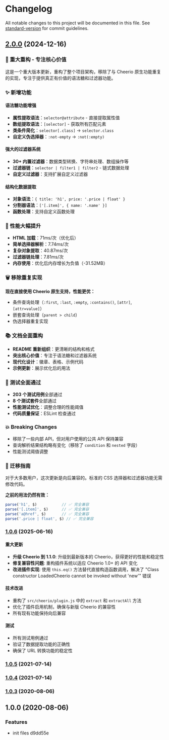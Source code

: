 # Changelog

All notable changes to this project will be documented in this file. See [standard-version](https://github.com/conventional-changelog/standard-version) for commit guidelines.

## [2.0.0](https://github.com/wind2sing/cparse/compare/v1.0.6...v2.0.0) (2024-12-16)

### 🎯 重大重构 - 专注核心价值

这是一个重大版本更新，重构了整个项目架构，移除了与 Cheerio 原生功能重复的实现，专注于提供真正有价值的语法糖和过滤器功能。

### ✨ 新增功能

#### 语法糖功能增强
- **属性提取语法**：`selector@attribute` - 直接提取属性值
- **数组提取语法**：`[selector]` - 获取所有匹配元素
- **类条件简化**：`selector[.class]` → `selector.class`
- **自定义伪选择器**：`:not-empty` → `:not(:empty)`

#### 强大的过滤器系统
- **30+ 内置过滤器**：数据类型转换、字符串处理、数组操作等
- **过滤器链**：`selector | filter1 | filter2` - 链式数据处理
- **自定义过滤器**：支持扩展自定义过滤器

#### 结构化数据提取
- **对象语法**：`{ title: 'h1', price: '.price | float' }`
- **分割器语法**：`['[.item]', { name: '.name' }]`
- **函数处理**：支持自定义函数处理

### 🚀 性能大幅提升
- **HTML 加载**：71ms/次（优化后）
- **简单选择器解析**：7.74ms/次
- **复杂对象提取**：40.87ms/次
- **过滤器链处理**：7.81ms/次
- **内存使用**：优化后内存增长为负值（-31.52MB）

### 🗑️ 移除重复实现
**现在直接使用 Cheerio 原生支持，性能更优：**
- 条件查询处理（`:first`, `:last`, `:empty`, `:contains()`, `[attr]`, `[attr=value]`）
- 嵌套查询处理（`parent > child`）
- 伪选择器重复实现

### 📚 文档全面重构
- **README 重新组织**：更清晰的结构和格式
- **突出核心价值**：专注于语法糖和过滤器系统
- **现代化设计**：徽章、表格、示例代码
- **示例更新**：展示优化后的用法

### 🧪 测试全面通过
- **203 个测试用例**全部通过
- **8 个测试套件**全部通过
- **性能测试优化**：调整合理的性能阈值
- **代码质量保证**：ESLint 检查通过

### 💥 Breaking Changes
- 移除了一些内部 API，但对用户使用的公共 API 保持兼容
- 查询解析结果结构略有变化（移除了 `condition` 和 `nested` 字段）
- 性能测试阈值调整

### 🔄 迁移指南
对于大多数用户，这次更新是向后兼容的。标准的 CSS 选择器和过滤器功能无需修改代码。

**之前的用法仍然有效：**
```javascript
parse('h1', $)           // ✅ 完全兼容
parse('[.item]', $)      // ✅ 完全兼容
parse('a@href', $)       // ✅ 完全兼容
parse('.price | float', $) // ✅ 完全兼容
```

### [1.0.6](https://github.com/wind2sing/cparse/compare/v1.0.5...v1.0.6) (2025-06-16)

#### 重大更新
- **升级 Cheerio 到 1.1.0**: 升级到最新版本的 Cheerio，获得更好的性能和稳定性
- **修复兼容性问题**: 重构插件系统以适应 Cheerio 1.0+ 的 API 变化
- **改进插件实现**: 使用 `this.eq()` 方法替代直接构造函数调用，解决了 "Class constructor LoadedCheerio cannot be invoked without 'new'" 错误

#### 技术改进
- 重构了 `src/cheerio/plugin.js` 中的 `extract` 和 `extractAll` 方法
- 优化了插件启用机制，确保与新版 Cheerio 的兼容性
- 所有现有功能保持向后兼容

#### 测试
- 所有测试用例通过
- 验证了数据提取功能的正确性
- 确保了 URL 转换功能的稳定性

### [1.0.5](https://github.com/wind2sing/cparse/compare/v1.0.4...v1.0.5) (2021-07-14)

### [1.0.4](https://github.com/wind2sing/cparse/compare/v1.0.3...v1.0.4) (2021-07-14)

### [1.0.3](https://github.com/wind2sing/cparse/compare/v1.0.0...v1.0.3) (2020-08-06)

## 1.0.0 (2020-08-06)


### Features

* init files d9dd55e
